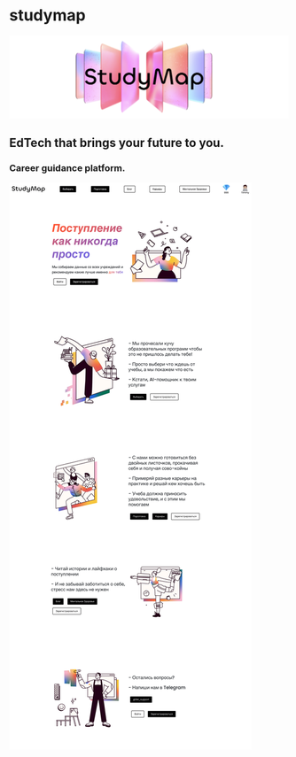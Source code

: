 # studymap

![alt text](https://github.com/ArtemIlinn/studymap/blob/main/sm.png)

## EdTech that brings your future to you.

### Career guidance platform.


![alt text](pics/landingpage-1.png)

